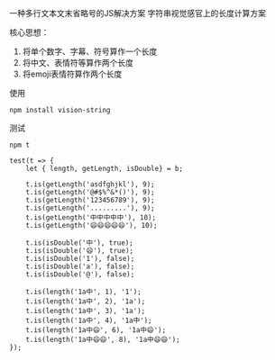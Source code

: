 一种多行文本文末省略号的JS解决方案
字符串视觉感官上的长度计算方案

核心思想：
1. 将单个数字、字幕、符号算作一个长度
2. 将中文、表情符等算作两个长度
3. 将emoji表情符算作两个长度

使用
```
npm install vision-string
```

测试
```
npm t
```


```
test(t => {
    let { length, getLength, isDouble} = b;

    t.is(getLength('asdfghjkl'), 9);
    t.is(getLength('@#$%^&*()'), 9);
    t.is(getLength('123456789'), 9);
    t.is(getLength('.........'), 9);
    t.is(getLength('中中中中中'), 10);
    t.is(getLength('😄😄😄😄😄'), 10);

    t.is(isDouble('中'), true);
    t.is(isDouble('😄'), true);
    t.is(isDouble('1'), false);
    t.is(isDouble('a'), false);
    t.is(isDouble('@'), false);

    t.is(length('1a中', 1), '1');
    t.is(length('1a中', 2), '1a');
    t.is(length('1a中', 3), '1a');
    t.is(length('1a中', 4), '1a中');
    t.is(length('1a中😄', 6), '1a中😄');
    t.is(length('1a中😄😄', 8), '1a中😄😄');
});
```